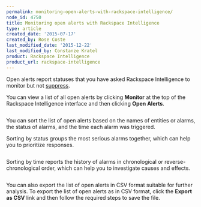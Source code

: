 ```yaml
---
permalink: monitoring-open-alerts-with-rackspace-intelligence/
node_id: 4750
title: Monitoring open alerts with Rackspace Intelligence
type: article
created_date: '2015-07-17'
created_by: Rose Coste
last_modified_date: '2015-12-22'
last_modified_by: Constanze Kratel
product: Rackspace Intelligence
product_url: rackspace-intelligence
---
```


Open alerts report statuses that you have asked Rackspace Intelligence
to monitor but not
[suppress](/how-to/working-with-notification-suppressions-in-rackspace-intelligence).

You can view a list of all open alerts by clicking **Monitor** at the
top of the Rackspace Intelligence interface and then clicking **Open
Alerts**.

<img src="https://8026b2e3760e2433679c-fffceaebb8c6ee053c935e8915a3fbe7.ssl.cf2.rackcdn.com/field/image/intelligence-monitor-openalerts.png" alt="" />

You can sort the list of open alerts based on the names of entities or
alarms, the status of alarms, and the time each alarm was triggered.

Sorting by status groups the most serious alarms together, which can
help you to prioritize responses.

<img src="https://8026b2e3760e2433679c-fffceaebb8c6ee053c935e8915a3fbe7.ssl.cf2.rackcdn.com/field/image/intelligence-monitor-openalerts-sortbystatus.png" alt="" />

Sorting by time reports the history of alarms in chronological or
reverse-chronological order, which can help you to investigate causes
and effects.

<img src="https://8026b2e3760e2433679c-fffceaebb8c6ee053c935e8915a3fbe7.ssl.cf2.rackcdn.com/field/image/intelligence-monitor-openalerts-sortbytime.png" alt="" />

You can also export the list of open alerts in CSV format suitable for
further analysis. To export the list of open alerts as in CSV format,
click the **Export as CSV** link and then follow the required steps to
save the file.
